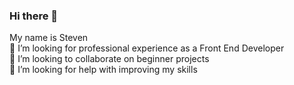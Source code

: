### Hi there 👋

<!--
**hstevennguyen/hstevennguyen** is a ✨ _special_ ✨ repository because its `README.md` (this file) appears on your GitHub profile.

Here are some ideas to get you started:

- 🔭 I’m currently working on ...
- 🌱 I’m currently learning ...
- 👯 I’m looking to collaborate on ...
- 🤔 I’m looking for help with ...
- 💬 Ask me about ...
- 📫 How to reach me: ...
- 😄 Pronouns: ...
- ⚡ Fun fact: ...
-->
My name is Steven
<br />
🌱 I’m looking for professional experience as a Front End Developer
<br />
👯 I’m looking to collaborate on beginner projects
<br />
🤔 I’m looking for help with improving my skills


